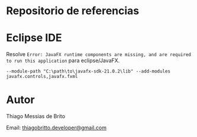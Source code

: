 # Repositorio de referencias


# Eclipse IDE

Resolve `Error: JavaFX runtime components are missing, and are required to run this application` para eclipse/JavaFX.

```bach
--module-path "C:\path\to\javafx-sdk-21.0.2\lib" --add-modules javafx.controls,javafx.fxml
```

# Autor

Thiago Messias de Brito

Email: [thiagobritto.developer@gmail.com](mailto:thiagobritto.developer@gmail.com)
